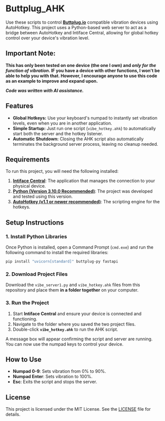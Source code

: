 # Buttplug_AHK

Use these scripts to control **[Buttplug.io](https://Buttplug.io)** compatible vibration devices using AutoHotkey. This project uses a Python-based web server to act as a bridge between AutoHotkey and Intiface Central, allowing for global hotkey control over your device's vibration level.

## Important Note:

**This has only been tested on one device (the one I own) and *only for the function of vibration*. IF you have a device with other functions, I won't be able to help you with that. However, I encourage anyone to use this code as an example to improve and expand upon.** 

***Code was written with AI assistance.***

## Features

*   **Global Hotkeys:** Use your keyboard's numpad to instantly set vibration levels, even when you are in another application.
*   **Simple Startup:** Just run one script (`vibe_hotkey.ahk`) to automatically start both the server and the hotkey listener.
*   **Automatic Shutdown:** Closing the AHK script also automatically terminates the background server process, leaving no cleanup needed.

## Requirements

To run this project, you will need the following installed:

1.  **[Intiface Central](https://intiface.com/central/)**: The application that manages the connection to your physical device.
2.  **[Python (Version 3.10.0 Recommended)](https://www.python.org/downloads/release/python-3100/)**: The project was developed and tested using this version.
3.  **[AutoHotkey (v1.1 or newer recommended)](https://www.autohotkey.com/)**: The scripting engine for the hotkeys.

## Setup Instructions

### 1. Install Python Libraries

Once Python is installed, open a Command Prompt (`cmd.exe`) and run the following command to install the required libraries:

```sh
pip install "uvicorn[standard]" buttplug-py fastapi
```

### 2. Download Project Files

Download the `vibe_server1.py` and `vibe_hotkey.ahk` files from this repository and place them **in a folder together** on your computer.

### 3. Run the Project

1.  Start **Intiface Central** and ensure your device is connected and functioning.
2.  Navigate to the folder where you saved the two project files.
3.  Double-click **`vibe_hotkey.ahk`** to run the AHK script.

A message box will appear confirming the script and server are running. You can now use the numpad keys to control your device.

## How to Use

*   **Numpad 0-9**: Sets vibration from 0% to 90%.
*   **Numpad Enter**: Sets vibration to 100%.
*   **Esc**: Exits the script and stops the server.

## License

This project is licensed under the MIT License. See the [LICENSE](LICENSE) file for details.
```
